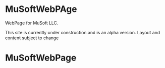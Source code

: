 # MuSoftWebPAge
WebPage for MuSoft LLC.

This site is currently under construction and is an alpha version. 
Layout and content subject to change

# MuSoftWebPage 
